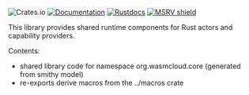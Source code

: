 ![Crates.io](https://img.shields.io/crates/v/wasmbus-rpc)
[![Documentation](https://img.shields.io/badge/Docs-Documentation-blue)](https://wasmcloud.dev)
[![Rustdocs](https://docs.rs/wasmcloud-control-interface/badge.svg)](https://docs.rs/wasmbus-rpc)
[![MSRV shield](https://img.shields.io/badge/MSRV-1.58.1-informational)](https://github.com/foresterre/cargo-msrv)

This library provides shared runtime components for Rust actors and capability providers.

Contents:
- shared library code for namespace org.wasmcloud.core (generated from smithy model)
- re-exports derive macros from the ../macros crate
